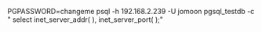 PGPASSWORD=changeme psql -h 192.168.2.239 -U jomoon pgsql_testdb -c " select inet_server_addr( ), inet_server_port( );"

